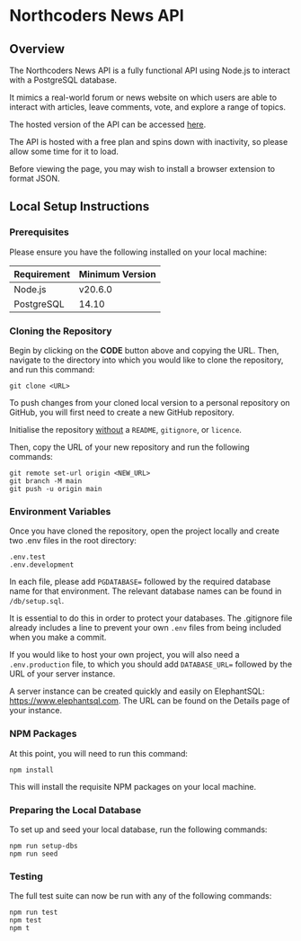 # Northcoders News API

## Overview

The Northcoders News API is a fully functional API using Node.js to interact with a PostgreSQL database.

It mimics a real-world forum or news website on which users are able to interact with articles, leave comments, vote, and explore a range of topics.

The hosted version of the API can be accessed [here](https://northcoders-news-api-twr1.onrender.com/api).

The API is hosted with a free plan and spins down with inactivity, so please allow some time for it to load.

Before viewing the page, you may wish to install a browser extension to format JSON.

## Local Setup Instructions

### Prerequisites

Please ensure you have the following installed on your local machine:

| Requirement | Minimum Version |
| --- | --- |
| Node.js | v20.6.0 |
| PostgreSQL | 14.10 |

### Cloning the Repository

Begin by clicking on the **CODE** button above and copying the URL. Then, navigate to the directory into which you would like to clone the repository, and run this command:

```
git clone <URL>
```

To push changes from your cloned local version to a personal repository on GitHub, you will first need to create a new GitHub repository. 

Initialise the repository <u>without</u> a `README`, `gitignore`, or `licence`.

Then, copy the URL of your new repository and run the following commands:

```
git remote set-url origin <NEW_URL>
git branch -M main
git push -u origin main
```

### Environment Variables

Once you have cloned the repository, open the project locally and create two .env files in the root directory:

`.env.test`\
`.env.development`

In each file, please add `PGDATABASE=` followed by the required database name for that environment. The relevant database names can be found in `/db/setup.sql`.

It is essential to do this in order to protect your databases. The .gitignore file already includes a line to prevent your own `.env` files from being included when you make a commit.

If you would like to host your own project, you will also need a `.env.production` file, to which you should add `DATABASE_URL=` followed by the URL of your server instance.

A server instance can be created quickly and easily on ElephantSQL: https://www.elephantsql.com. The URL can be found on the Details page of your instance.

### NPM Packages

At this point, you will need to run this command:

```
npm install
```

This will install the requisite NPM packages on your local machine.

### Preparing the Local Database

To set up and seed your local database, run the following commands:

```
npm run setup-dbs
npm run seed
```



### Testing

The full test suite can now be run with any of the following commands:

```
npm run test
npm test
npm t
```
